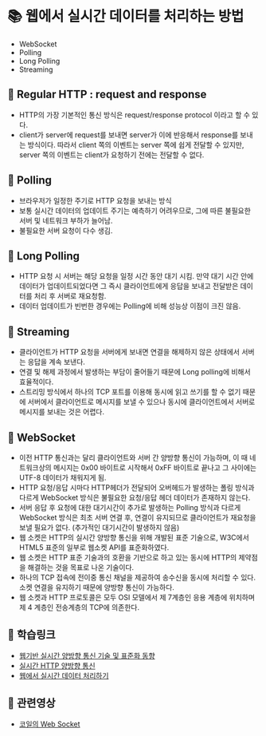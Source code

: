 # 📚 웹에서 실시간 데이터를 처리하는 방법

- WebSocket
- Polling
- Long Polling
- Streaming

## 📌 Regular HTTP : request and response

- HTTP의 가장 기본적인 통신 방식은 request/response protocol 이라고 할 수 있다.
- client가 server에 request를 보내면 server가 이에 반응해서 response를 보내는 방식이다. 따라서 client 쪽의 이벤트는 server 쪽에 쉽게 전달할 수 있지만, server 쪽의 이벤트는 client가 요청하기 전에는 전달할 수 없다.

## 📌 Polling

- 브라우저가 일정한 주기로 HTTP 요청을 보내는 방식
- 보통 실시간 데이터의 업데이트 주기는 예측하기 어려우므로, 그에 따른 불필요한 서버 및 네트워크 부하가 늘어남.
- 불필요한 서버 요청이 다수 생김.

## 📌 Long Polling

- HTTP 요청 시 서버는 해당 요청을 일정 시간 동안 대기 시킴. 만약 대기 시간 안에 데이터가 업데이트되었다면 그 즉시 클라이언트에게 응답을 보내고 전달받은 데이터를 처리 후 서버로 재요청함.
- 데이터 업데이트가 빈번한 경우에는 Polling에 비해 성능상 이점이 크진 않음.

## 📌 Streaming

- 클라이언트가 HTTP 요청을 서버에게 보내면 연결을 해제하지 않은 상태에서 서버는 응답을 계속 보낸다.
- 연결 및 해제 과정에서 발생하는 부담이 줄어들기 때문에 Long polling에 비해서 효율적이다.
- 스트리밍 방식에서 하나의 TCP 포트를 이용해 동시에 읽고 쓰기를 할 수 없기 때문에 서버에서 클라이언트로 메시지를 보낼 수 있으나 동시에 클라이언트에서 서버로 메시지를 보내는 것은 어렵다.

## 📌 WebSocket

- 이전 HTTP 통신과는 달리 클라이언트와 서버 간 양방향 통신이 가능하며, 이 때 네트워크상의 메시지는 0x00 바이트로 시작해서 0xFF 바이트로 끝나고 그 사이에는 UTF-8 데이터가 채워지게 됨.
- HTTP 요청/응답 시마다 HTTP헤더가 전달되어 오버헤드가 발생하는 폴링 방식과 다르게 WebSocket 방식은 불필요한 요청/응답 헤더 데이터가 존재하지 않는다.
- 서버 응답 후 요청에 대한 대기시간이 추가로 발생하는 Polling 방식과 다르게 WebSocket 방식은 최초 서버 연결 후, 연결이 유지되므로 클라이언트가 재요청을 보낼 필요가 없다. (추가적인 대기시간이 발생하지 않음)
- 웹 소켓은 HTTP의 실시간 양방향 통신을 위해 개발된 표준 기술으로, W3C에서 HTML5 표준의 일부로 웹소켓 API를 표준화하였다.
- 웹 소켓은 HTTP 표준 기술과의 호환을 기반으로 하고 있는 동시에 HTTP의 제약점을 해결하는 것을 목표로 나온 기술이다.
- 하나의 TCP 접속에 전이중 통신 채널을 제공하여 송수신을 동시에 처리할 수 있다. 소켓 연결을 유지하기 때문에 양방향 통신이 가능하다.
- 웹 소켓과 HTTP 프로토콜은 모두 OSI 모델에서 제 7계층인 응용 계층에 위치하며 제 4 계층인 전송계층의 TCP에 의존한다.

## 💌 학습링크

- [웹기반 실시간 양방향 통신 기술 및 표준화 동향](https://www.itfind.or.kr/publication/regular/weeklytrend/weekly/view.do?boardParam1=8034&boardParam2=8034)
- [실시간 HTTP 양방향 통신](https://kipid.tistory.com/entry/%EC%8B%A4%EC%8B%9C%EA%B0%84-HTTP-%EC%96%91%EB%B0%A9%ED%96%A5-%ED%86%B5%EC%8B%A0)
- [웹에서 실시간 데이터 처리하기](https://mohwaproject.tistory.com/114)

## 💌 관련영상

- [코일의 Web Socket](https://www.youtube.com/watch?v=MPQHvwPxDUw&t=23s)
